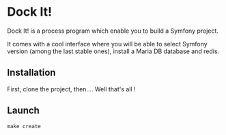 # Dock It!

Dock It! is a process program which enable you to build a Symfony project.

It comes with a cool interface where you will be able to select Symfony version (among the last stable ones), install a Maria DB database and redis.

## Installation

First, clone the project, then.... Well that's all !

## Launch

    make create

